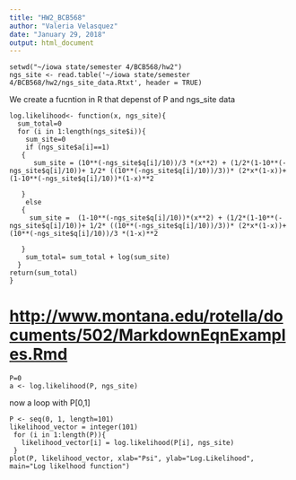 ```yaml
---
title: "HW2_BCB568"
author: "Valeria Velasquez"
date: "January 29, 2018"
output: html_document
---
```



```{r}
setwd("~/iowa state/semester 4/BCB568/hw2")
ngs_site <- read.table('~/iowa state/semester 4/BCB568/hw2/ngs_site_data.Rtxt', header = TRUE)
```

We create a fucntion in R that depenst of P and ngs_site data 

```{r}
log.likelihood<- function(x, ngs_site){ 
  sum_total=0
  for (i in 1:length(ngs_site$i)){
    sum_site=0
    if (ngs_site$a[i]==1)
   {
      sum_site = (10**(-ngs_site$q[i]/10))/3 *(x**2) + (1/2*(1-10**(-ngs_site$q[i]/10))+ 1/2* ((10**(-ngs_site$q[i]/10))/3))* (2*x*(1-x))+ (1-10**(-ngs_site$q[i]/10))*(1-x)**2
   
   }
    else
   {
     sum_site =  (1-10**(-ngs_site$q[i]/10))*(x**2) + (1/2*(1-10**(-ngs_site$q[i]/10))+ 1/2* ((10**(-ngs_site$q[i]/10))/3))* (2*x*(1-x))+ (10**(-ngs_site$q[i]/10))/3 *(1-x)**2
   
   }
    sum_total= sum_total + log(sum_site)
  }
return(sum_total)
}
```

# http://www.montana.edu/rotella/documents/502/MarkdownEqnExamples.Rmd


```{r}
P=0
a <- log.likelihood(P, ngs_site)
```


now a loop with P[0,1]


```{r}
P <- seq(0, 1, length=101)
likelihood_vector = integer(101)
 for (i in 1:length(P)){
   likelihood_vector[i] = log.likelihood(P[i], ngs_site)
 }
plot(P, likelihood_vector, xlab="Psi", ylab="Log.Likelihood", main="Log likelhood function")

```



